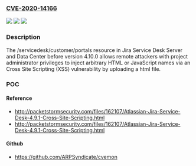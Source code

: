 ### [CVE-2020-14166](https://cve.mitre.org/cgi-bin/cvename.cgi?name=CVE-2020-14166)
![](https://img.shields.io/static/v1?label=Product&message=Jira%20Service%20Desk%20Server%20and%20Data%20Center&color=blue)
![](https://img.shields.io/static/v1?label=Version&message=%3C%204.10.0%20&color=brighgreen)
![](https://img.shields.io/static/v1?label=Vulnerability&message=Cross%20Site%20Scripting%20(XSS)&color=brighgreen)

### Description

The /servicedesk/customer/portals resource in Jira Service Desk Server and Data Center before version 4.10.0 allows remote attackers with project administrator privileges to inject arbitrary HTML or JavaScript names via an Cross Site Scripting (XSS) vulnerability by uploading a html file.

### POC

#### Reference
- http://packetstormsecurity.com/files/162107/Atlassian-Jira-Service-Desk-4.9.1-Cross-Site-Scripting.html
- http://packetstormsecurity.com/files/162107/Atlassian-Jira-Service-Desk-4.9.1-Cross-Site-Scripting.html

#### Github
- https://github.com/ARPSyndicate/cvemon

